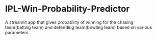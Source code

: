 # IPL-Win-Probability-Predictor

A streamlit app that gives probability of winning for the chasing team(batting team) and defending team(bowling team) based on various parameters 
